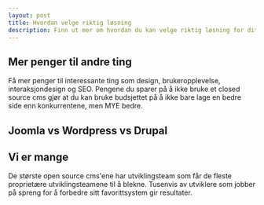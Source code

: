 ```yaml
---
layout: post
title: Hvordan velge riktig løsning
description: Finn ut mer om hvordan du kan velge riktig løsning for ditt prosjekt
---
```


## Mer penger til andre ting
Få mer penger til interessante ting som design, brukeropplevelse, interaksjondesign og SEO. Pengene du sparer på å ikke bruke et closed source cms gjør at du kan bruke budsjettet på å ikke bare lage en bedre side enn konkurrentene, men MYE bedre.

## Joomla vs Wordpress vs Drupal

## Vi er mange
De største open source cms'ene har utviklingsteam som får de fleste proprietære utviklingsteamene til å blekne. Tusenvis av utviklere som jobber på spreng for å forbedre sitt favorittsystem gir resultater.



